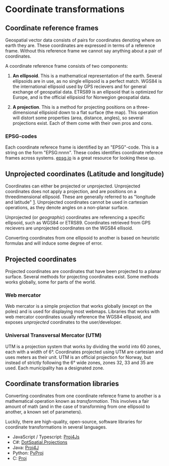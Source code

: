 # Coordinate transformations

## Coordinate reference frames

Geospatial vector data consists of pairs for coordinates denoting where on earth they are. These coordinates are expressed in terms of a reference frame. Without this reference frame we cannot say anything about a pair of coordinates.

A coordinate reference frame consists of two components:

1. **An ellipsoid**. This is a mathematical representation of the earth. Several ellipsoids are in use, as no single ellipsoid is a perfect match. WGS84 is the international ellipsoid used by GPS recievers and for general exchange of geospatial data. ETRS89 is an ellipsoid that is optimized for Europe, and is the official ellipsioid for Norwegion geospatial data.

2. **A projection**. This is a method for projecting positions on a three-dimensional ellipsioid down to a flat surface (the map). This operation will distort some properties (area, distance, angles), so several projections exist. Each of them come with their own pros and cons.

### EPSG-codes

Each coordinate referece frame is identified by an "EPSG"-code. This is a string on the form "EPSG:nnnn". These codes identifies coordinate referece frames across systems. [epsg.io](https://epsg.io) is a great resource for looking these up.

## Unprojected coordinates (Latitude and longitude)

Coordinates can either be projected or unprojected. Unprojected coordinates does not apply a projection, and are positions on a threedimensional ellipsoid. These are generally referred to as "longitude and latitude" [1]. Unprojected coordinates cannot be used in cartesian operations, as they denote angles on a non-planar surface.

Unprojected (or _geographic_) coordinates are referencing a specific ellipsoid, such as WGS84 or ETRS89. Coordinates retrieved from GPS recievers are unprojected coordinates on the WGS84 ellisoid.

Converting coordinates from one ellipsoid to another is based on heuristic formulas and will induce some degree of error.

## Projected coordinates

Projected coordinates are coordinates that have been projected to a planar surface. Several methods for projecting coordinates exist. Some methods works globally, some for parts of the world.

### Web mercator

Web mercator is a simple projection that works globally (except on the poles) and is used for displaying most webmaps. Libraries that works with web mercator coordinates usually reference the WGS84 ellipsoid, and exposes _unprojected_ coordinates to the user/developer.

### Universal Transversal Mercator (UTM)

UTM is a projection system that works by dividing the world into 60 zones, each with a width of 6°. Coordinates projected using UTM are cartesian and uses meters as their unit. UTM is an official projection for Norway, but instead of strictly following the 6° wide zones, zones 32, 33 and 35 are used. Each municipality has a designated zone.

## Coordinate transformation libraries

Converting coordinates from one coordinate referece frame to another is a mathematical operation known as _transformation_. This involves a fair amount of math (and in the case of transforming from one ellipsoid to another, a known set of parameters).

Luckily, there are high-quality, open-source, software libraries for coordinate transformations in several languages.

-   JavaScript / Typescript: [Proj4Js](https://github.com/proj4js/proj4js)
-   C#: [DotSpatial.Projections](https://www.nuget.org/packages/DotSpatial.Projections)
-   Java: [Proj4J](https://github.com/locationtech/proj4j)
-   Python: [PyProj](https://github.com/pyproj4/pyproj)
-   C: [Proj](https://proj.org)

[1]: https://en.wikipedia.org/wiki/Geographic_coordinate_system
